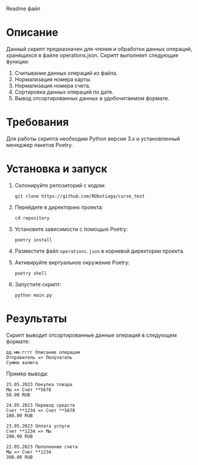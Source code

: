 Readme файл

# Описание

Данный скрипт предназначен для чтения и обработки данных операций, хранящихся в файле operations.json. Скрипт выполняет следующие функции:

1. Считывание данных операций из файла.
2. Нормализация номера карты.
3. Нормализация номера счета.
4. Сортировка данных операций по дате.
5. Вывод отсортированных данных в удобочитаемом формате.

# Требования

Для работы скрипта необходим Python версии 3.x и установленный менеджер пакетов Poetry.

# Установка и запуск

1. Склонируйте репозиторий с кодом:

   ```
   git clone https://github.com/RObotiaga/curse_test
   ```

2. Перейдите в директорию проекта:

   ```
   cd repository
   ```

3. Установите зависимости с помощью Poetry:

   ```
   poetry install
   ```

4. Разместите файл `operations.json` в корневой директории проекта.

5. Активируйте виртуальное окружение Poetry:

   ```
   poetry shell
   ```

6. Запустите скрипт:

   ```
   python main.py
   ```

# Результаты

Скрипт выводит отсортированные данные операций в следующем формате:

```
дд.мм.гггг Описание операции
Отправитель => Получатель
Сумма валюта
```

Пример вывода:

```
25.05.2023 Покупка товара
Мы => Счет **5678
50.00 RUB

24.05.2023 Перевод средств
Счет **1234 => Счет **5678
100.00 RUB

23.05.2023 Оплата услуги
Счет **1234 => Мы
200.00 RUB

22.05.2023 Пополнение счета
Мы => Счет **1234
300.00 RUB
```
